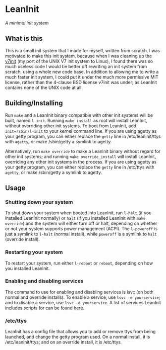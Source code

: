 LeanInit
========
_A minimal init system_

## What is this
This is a small init system that I made for myself, written from scratch. 
I was motivated to make this init system, because when I was cleaning up 
the [v7init](https://github.com/JohnoKing/v7init) (my port of the UNIX V7 init system to Linux), I found there was so much useless 
code I would be better off rewriting an init system from scratch, using a 
whole new code base. In addition to allowing me to write a much faster init 
system, I could put it under the much more permissive MIT license, rather 
than the 4-clause BSD license v7init was under; as LeanInit contains none 
of the UNIX code at all.

## Building/Installing
Run `make` and a LeanInit binary compatible with other init systems will 
be built, named `l-init`. Running `make install` as root will install 
LeanInit, without overriding other init systems. To boot from LeanInit, 
add `init=/sbin/l-init` to your kernel command line. If you are using 
agetty as your getty program, you can either replace the `getty` line in 
/etc/leaninit/ttys with `agetty`, or make /sbin/getty a symlink to agetty.

Alternatively, run `make override` to make a LeanInit binary without 
regard for other init systems; and running `make override_install` will 
install LeanInit, overriding any other init systems in the process. If 
you are using agetty as your getty program, you can either replace the 
`getty` line in /etc/ttys with `agetty`, or make /sbin/getty a symlink 
to agetty.

## Usage

### Shutting down your system
To shut down your system when booted into LeanInit, run `l-halt` (if you 
installed LeanInit normally) or `halt` (if you installed LeanInit with 
`make override`) and the system will either turn off or halt, depending 
on whether or not your system supports power management (ACPI). The 
`l-poweroff` is just a symlink to `l-halt` (normal install), while 
`poweroff` is a symlink to `halt` (override install).

### Restarting your system
To restart your system, run either `l-reboot` or `reboot`, depending on 
how you installed LeanInit.

### Enabling and disabling services
The command to use for enabling and disabling services is lsvc (on both 
normal and override installs). To enable a service, use `lsvc -e yourservice`; 
and to disable a service, use `lsvc -d yourservice`. A list of services 
LeanInit includes scripts for can be found [here](https://github.com/JohnoKing/leaninit/tree/master/svc).

### /etc/ttys
LeanInit has a config file that allows you to add or remove ttys from 
being launched, and change the getty program used. On a normal install, 
it is /etc/leaninit/ttys; and on an override install, it is /etc/ttys.
